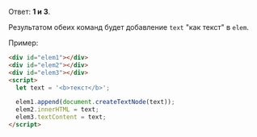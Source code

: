 Ответ: **1 и 3**.

Результатом обеих команд будет добавление `text` "как текст" в `elem`.

Пример:

```html run height=80
<div id="elem1"></div>
<div id="elem2"></div>
<div id="elem3"></div>
<script>
  let text = '<b>текст</b>';

  elem1.append(document.createTextNode(text));
  elem2.innerHTML = text;
  elem3.textContent = text;
</script>
```
